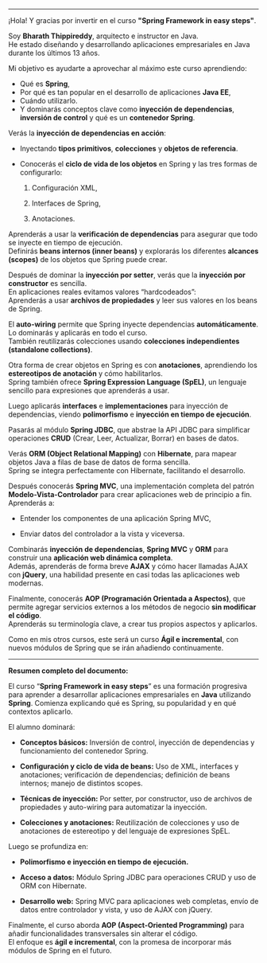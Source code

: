 
---

¡Hola! Y gracias por invertir en el curso **"Spring Framework in easy steps"**.

Soy **Bharath Thippireddy**, arquitecto e instructor en Java.  
He estado diseñando y desarrollando aplicaciones empresariales en Java durante los últimos 13 años.

Mi objetivo es ayudarte a aprovechar al máximo este curso aprendiendo:

- Qué es **Spring**,
- Por qué es tan popular en el desarrollo de aplicaciones **Java EE**,
- Cuándo utilizarlo.
- Y dominarás conceptos clave como **inyección de dependencias**, **inversión de control** y qué es un **contenedor Spring**.

Verás la **inyección de dependencias en acción**:

- Inyectando **tipos primitivos**, **colecciones** y **objetos de referencia**.
- Conocerás el **ciclo de vida de los objetos** en Spring y las tres formas de configurarlo:
    
    1. Configuración XML,
        
    2. Interfaces de Spring,
        
    3. Anotaciones.
        

Aprenderás a usar la **verificación de dependencias** para asegurar que todo se inyecte en tiempo de ejecución.  
Definirás **beans internos (inner beans)** y explorarás los diferentes **alcances (scopes)** de los objetos que Spring puede crear.

Después de dominar la **inyección por setter**, verás que la **inyección por constructor** es sencilla.  
En aplicaciones reales evitamos valores “hardcodeados”:  
Aprenderás a usar **archivos de propiedades** y leer sus valores en los beans de Spring.

El **auto-wiring** permite que Spring inyecte dependencias **automáticamente**. Lo dominarás y aplicarás en todo el curso.  
También reutilizarás colecciones usando **colecciones independientes (standalone collections)**.

Otra forma de crear objetos en Spring es con **anotaciones**, aprendiendo los **estereotipos de anotación** y cómo habilitarlos.  
Spring también ofrece **Spring Expression Language (SpEL)**, un lenguaje sencillo para expresiones que aprenderás a usar.

Luego aplicarás **interfaces** e **implementaciones** para inyección de dependencias, viendo **polimorfismo** e **inyección en tiempo de ejecución**.

Pasarás al módulo **Spring JDBC**, que abstrae la API JDBC para simplificar operaciones **CRUD** (Crear, Leer, Actualizar, Borrar) en bases de datos.

Verás **ORM (Object Relational Mapping)** con **Hibernate**, para mapear objetos Java a filas de base de datos de forma sencilla.  
Spring se integra perfectamente con Hibernate, facilitando el desarrollo.

Después conocerás **Spring MVC**, una implementación completa del patrón **Modelo-Vista-Controlador** para crear aplicaciones web de principio a fin.  
Aprenderás a:

- Entender los componentes de una aplicación Spring MVC,
    
- Enviar datos del controlador a la vista y viceversa.

Combinarás **inyección de dependencias**, **Spring MVC** y **ORM** para construir una **aplicación web dinámica completa**.  
Además, aprenderás de forma breve **AJAX** y cómo hacer llamadas AJAX con **jQuery**, una habilidad presente en casi todas las aplicaciones web modernas.

Finalmente, conocerás **AOP (Programación Orientada a Aspectos)**, que permite agregar servicios externos a los métodos de negocio **sin modificar el código**.  
Aprenderás su terminología clave, a crear tus propios aspectos y aplicarlos.

Como en mis otros cursos, este será un curso **Ágil e incremental**, con nuevos módulos de Spring que se irán añadiendo continuamente.

---

**Resumen completo del documento:**

El curso “**Spring Framework in easy steps**” es una formación progresiva para aprender a desarrollar aplicaciones empresariales en **Java** utilizando **Spring**. Comienza explicando qué es Spring, su popularidad y en qué contextos aplicarlo.

El alumno dominará:

- **Conceptos básicos:** Inversión de control, inyección de dependencias y funcionamiento del contenedor Spring.
    
- **Configuración y ciclo de vida de beans:** Uso de XML, interfaces y anotaciones; verificación de dependencias; definición de beans internos; manejo de distintos scopes.
    
- **Técnicas de inyección:** Por setter, por constructor, uso de archivos de propiedades y auto-wiring para automatizar la inyección.
    
- **Colecciones y anotaciones:** Reutilización de colecciones y uso de anotaciones de estereotipo y del lenguaje de expresiones SpEL.
    

Luego se profundiza en:

- **Polimorfismo e inyección en tiempo de ejecución.**
    
- **Acceso a datos:** Módulo Spring JDBC para operaciones CRUD y uso de ORM con Hibernate.
    
- **Desarrollo web:** Spring MVC para aplicaciones web completas, envío de datos entre controlador y vista, y uso de AJAX con jQuery.
    

Finalmente, el curso aborda **AOP (Aspect-Oriented Programming)** para añadir funcionalidades transversales sin alterar el código.  
El enfoque es **ágil e incremental**, con la promesa de incorporar más módulos de Spring en el futuro.